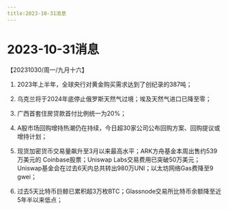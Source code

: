 ```yaml
---
title:2023-10-31消息
---
```

# 2023-10-31消息
【20231030/周一/九月十六】
1. 2023年上半年，全球央行对黄金购买需求达到了创纪录的387吨；

2. 乌克兰将于2024年底停止俄罗斯天然气过境；埃及天然气进口已降至零；

3. 广西首套住房贷款首付比例统一为20%；

4. A股市场回购增持热潮仍在持续，今日超30家公司公布回购方案、回购提议或增持计划；

5. 现货加密货币交易量飙升至3月以来最高水平；ARK方舟基金本周出售约539万美元的 Coinbase股票；Uniswap Labs交易费用已突破50万美元；Uniswap基金会在过去6天内总共转出980万UNI；以太坊网络Gas费降至9 gwei；

6. 过去5天比特币巨鲸已累积超3万枚BTC；Glassnode交易所比特币余额降至近5年半以来低点；